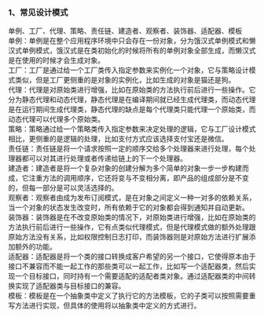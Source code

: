 ### 1、常见设计模式
单例、工厂、代理、策略、责任链、建造者、观察者、装饰器、适配器、模板  
单例：单例是在整个应用程序环境中只会存在一份对象，分为饿汉式单例模式和懒汉式单例模式，饿汉式是在类初始化的时候将所有的单例对象全部生成，而懒汉式是在使用的时候才会生成对象。  
工厂：工厂是通过给一个工厂类传入指定参数来实例化一个对象，它与策略设计模式类似，但是工厂更侧重的是对象的实例化，比如生成的对象是猫还是狗。   
代理：代理是对原始类进行增强，比如在原始类的方法执行前后进行一些操作。它分为静态代理和动态代理，静态代理是在编译期间就已经生成代理类，而动态代理是在运行期间生成代理类，静态代理的缺点是每个代理类只能代理一个原始类，而动态代理可以代理多个原始类。  
策略：策略通过给一个策略类传入指定参数来决定处理的逻辑，它与工厂设计模式相比，更侧重的是逻辑的处理，比如支付方式应该选择支付宝还是微信。  
责任链：责任链是将一个请求按照一定的顺序交给多个处理器来进行处理，每个处理器都可以对其进行处理或者传递给链上的下一个处理器。  
建造者：建造者是将一个复杂对象的创建分解为多个简单的对象一步一步构建而成，它注重方法的调用顺序，它还将变与不变相分离，即产品的组成部分是不变的，但每一部分是可以灵活选择的。  
观察者：观察者由成为发布订阅模式，是在对象之间定义一种一对多的依赖关系，当一个对象的状态发生改变时，所有依赖于它的对象都会得到通知并自动更新。  
装饰器：装饰器是在不改变原始类的情况下，对原始类进行增强，比如在原始类的方法执行前后进行一些操作，它有点类似代理模式，但是代理模式做的额外处理跟原始方法没有关系，比如权限控制日志打印，而装饰器则是对原始方法进行扩展添加额外的功能。   
适配器：适配器是将一个类的接口转换成客户希望的另一个接口，它使得原本由于接口不兼容而不能一起工作的那些类可以一起工作，比如写一个适配器类，然后实现一个目标接口，同时持有一个需要适配的适配者类对象。通过适配器类的中间转换实现了适配器类与目标接口的兼容。    
模板：模板是在一个抽象类中定义了执行它的方法模板，它的子类可以按照需要重写方法进行实现，但具体的使用将以抽象类中定义的方式进行。     
